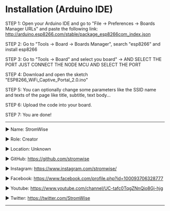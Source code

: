 # Installation (Arduino IDE)


STEP 1:  Open your Arduino IDE and go to "File -> Preferences -> Boards Manager URLs" and paste the following link: http://arduino.esp8266.com/stable/package_esp8266com_index.json

STEP 2:  Go to "Tools -> Board -> Boards Manager", search "esp8266" and install esp8266

STEP 3:  Go to "Tools -> Board" and select you board" -> AND SELECT THE PORT JUST CONNECT THE NODE MCU AND SELECT THE PORT

STEP 4:  Download and open the sketch "ESP8266_WiFi_Captive_Portal_2.0.ino"

STEP 5:  You can optionally change some parameters like the SSID name and texts of the page like title, subtitle, text body...

STEP 6:  Upload the code into your board.

STEP 7:  You are done!












____________________________________________________________________________________________________________________________________________
▶ Name: StromWise

▶ Role: Creator

▶ Location: Unknown

▶ GitHub: https://github.com/stromwise 

▶ Instagram: https://www.instagram.com/stromwise/ 

▶ Facebook: https://www.facebook.com/profile.php?id=100093706328777

▶ Youtube: https://www.youtube.com/channel/UC-tafc0TqgZNnQio8Gj-hjg 

▶ Twitter: https://twitter.com/StromWise 
____________________________________________________________________________________________________________________________________________


